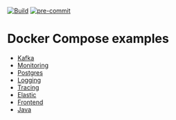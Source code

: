 [![Build](https://github.com/Romanow/docker-compose-examples/actions/workflows/build.yaml/badge.svg?branch=master)](https://github.com/Romanow/docker-compose-examples/actions/workflows/build.yaml)
[![pre-commit](https://img.shields.io/badge/pre--commit-enabled-brightgreen?logo=pre-commit)](https://github.com/pre-commit/pre-commit)

# Docker Compose examples

* [Kafka](kafka/README.md)
* [Monitoring](monitoring/README.md)
* [Postgres](postgres/README.md)
* [Logging](logging/README.md)
* [Tracing](tracing/README.md)
* [Elastic](elastic/README.md)
* [Frontend](frontend/README.md)
* [Java](java/README.md)
